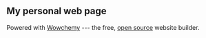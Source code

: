 ## My personal web page

Powered with [Wowchemy](https://wowchemy.com/?utm_campaign=poweredby) --- the free, [open source](https://github.com/wowchemy/wowchemy-hugo-themes) website builder.
